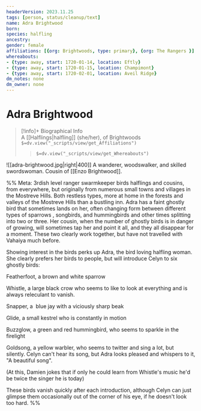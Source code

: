 ```yaml
---
headerVersion: 2023.11.25
tags: [person, status/cleanup/text]
name: Adra Brightwood
born:
species: halfling
ancestry:
gender: female
affiliations: [{org: Brightwoods, type: primary}, {org: The Rangers }]
whereabouts:
- {type: away, start: 1720-01-14, location: Eftly}
- {type: away, start: 1720-01-15, location: Champimont}
- {type: away, start: 1720-02-01, location: Aveil Ridge}
dm_notes: none
dm_owner: none
---
```

# Adra Brightwood
>[!info]+ Biographical Info  
> A [[Halflings|halfling]] (she/her), of Brightwoods  
> `$=dv.view("_scripts/view/get_Affiliations")`  
>> `$=dv.view("_scripts/view/get_Whereabouts")`

![[adra-brightwood.jpg|right|400]] A wanderer, woodswalker, and skilled swordswoman. Cousin of [[Enzo Brightwood]].

%% Meta: 3rdish level ranger swarmkeeper birds 
halflings and cousins, from everywhere, but originally from numerous small towns and villages in the Mostreve Hills. Both restless types, more at home in the forests and valleys of the Mostreve Hills than a bustling inn. Adra has a faint ghostly bird that sometimes lands on her, often changing form between different types of sparrows , songbirds, and hummingbirds and other times splitting into two or three. Her cousin, when the number of ghostly birds is in danger of growing, will sometimes tap her and point it all, and they all disappear for a moment. These two clearly work together, but have not travelled with Vahaiya much before.

Showing interest in the birds perks up Adra, the bird loving halfling woman. She clearly prefers her birds to people, but will introduce Celyn to six ghostly birds:
 

Featherfoot, a brown and white sparrow

Whistle, a large black crow who seems to like to look at everything and is always releculant to vanish.   

Snapper, a  blue jay with a viciously sharp beak  

Glide, a small kestrel who is constantly in motion  

Buzzglow, a green and red hummingbird, who seems to sparkle in the firelight  

Goldsong, a yellow warbler, who seems to twitter and sing a lot, but silently. Celyn can't hear its song, but Adra looks pleased and whispers to it, "A beautiful song".  

  

(At this, Damien jokes that if only he could learn from Whistle's music he'd be twice the singer he is today)

  

These birds vanish quickly after each introduction, although Celyn can just glimpse them occasionally out of the corner of his eye, if he doesn't look too hard.
%%
